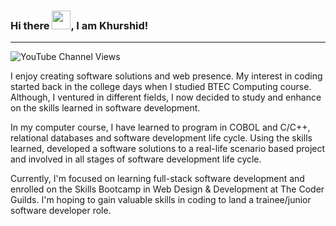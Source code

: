 ### Hi there <img src="https://raw.githubusercontent.com/MartinHeinz/MartinHeinz/master/wave.gif" width="30px">, I am Khurshid!
---
![YouTube Channel Views](https://img.shields.io/youtube/channel/views/UCjXQ5_HKvUCa1MWYBSGytvg?style=social)

I enjoy creating software solutions and web presence. My interest in coding started back in the college days when I studied BTEC Computing course. Although, I ventured in different fields, I now decided to study and enhance on the skills learned in software development.

In my computer course, I have learned to program in COBOL and C/C++, relational databases and software development life cycle. Using the skills learned, developed a software solutions to a real-life scenario based project and involved in all stages of software development life cycle.

Currently, I'm focused on learning full-stack software development and enrolled on the Skills Bootcamp in Web Design & Development at The Coder Guilds. I'm hoping to gain valuable skills in coding to land a trainee/junior software developer role.
<!--
**KushAhmed/KushAhmed** is a ✨ _special_ ✨ repository because its `README.md` (this file) appears on your GitHub profile.

Here are some ideas to get you started:

- 🔭 I’m currently working on ...
- 🌱 I’m currently learning ...
- 👯 I’m looking to collaborate on ...
- 🤔 I’m looking for help with ...
- 💬 Ask me about ...
- 📫 How to reach me: ...
- 😄 Pronouns: ...
- ⚡ Fun fact: ...
-->
